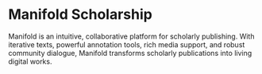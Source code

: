 # Manifold Scholarship

Manifold is an intuitive, collaborative platform for scholarly publishing. With iterative texts, powerful annotation tools, rich media support, and robust community dialogue, Manifold transforms scholarly publications into living digital works.

